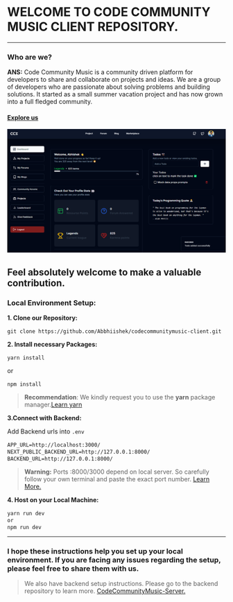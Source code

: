 # WELCOME TO CODE COMMUNITY MUSIC CLIENT REPOSITORY.
___
### **Who are we?**
**ANS:** Code Community Music is a community driven platform for developers to share and collaborate on projects and ideas. We are a group of developers who are passionate about solving problems and building solutions.
It started as a small summer vacation project and has now grown into a full fledged community.

#### [Explore us](https://codecommunitymusic.vercel.app/)

![Preview Image](./public/dashboard.png)

## Feel absolutely welcome to make a valuable contribution.
### **Local Environment Setup:**
**1. Clone our Repository:**

```
git clone https://github.com/Abbhiishek/codecommunitymusic-client.git 
```

**2. Install necessary Packages:**

```
yarn install 
```
or
```
npm install
```
> **Recommendation**: We kindly request you to use the **yarn** package manager.[Learn yarn](https://yarnpkg.com/)

**3.Connect with Backend:**

Add Backend urls into ``` .env ```
```
APP_URL=http://localhost:3000/
NEXT_PUBLIC_BACKEND_URL=http://127.0.0.1:8000/
BACKEND_URL=http://127.0.0.1:8000/
```
> **Warning:** Ports :8000/3000 depend on local server. So carefully follow your own terminal and paste the exact port number. [Learn More.](https://github.com/Abbhiishek/codecommunitymusic-server/)

**4. Host on your Local Machine:**
```
yarn run dev
or 
npm run dev
```
---
###   I hope these instructions help you set up your local environment. If you are facing any issues regarding the setup, please feel free to share them with us.

> We also have backend setup instructions. Please go to the backend repository to learn more.
[CodeCommunityMusic-Server.](https://github.com/Abbhiishek/codecommunitymusic-server/)